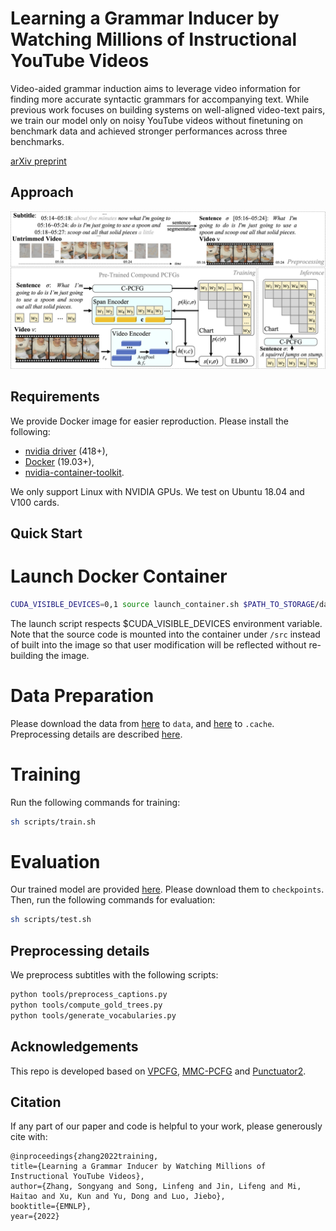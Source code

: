 # Learning a Grammar Inducer by Watching Millions of Instructional YouTube Videos

Video-aided grammar induction aims to leverage video information for finding more accurate syntactic grammars for accompanying
text. While previous work focuses on building systems on well-aligned video-text pairs, we train our model only on noisy YouTube videos without finetuning on benchmark data and achieved stronger performances across three benchmarks.

[arXiv preprint](https://arxiv.org/pdf/2210.12309.pdf)

## Approach

![Our framework](figures/framework.png)

## Requirements
We provide Docker image for easier reproduction. Please install the following:
  - [nvidia driver](https://docs.nvidia.com/cuda/cuda-installation-guide-linux/index.html#package-manager-installation) (418+), 
  - [Docker](https://docs.docker.com/install/linux/docker-ce/ubuntu/) (19.03+), 
  - [nvidia-container-toolkit](https://github.com/NVIDIA/nvidia-docker#quickstart).

We only support Linux with NVIDIA GPUs. We test on Ubuntu 18.04 and V100 cards.

## Quick Start

# Launch Docker Container
```bash
CUDA_VISIBLE_DEVICES=0,1 source launch_container.sh $PATH_TO_STORAGE/data $PATH_TO_STORAGE/checkpoints $PATH_TO_STORAGE/log
```
The launch script respects $CUDA_VISIBLE_DEVICES environment variable.
Note that the source code is mounted into the container under `/src` instead 
of built into the image so that user modification will be reflected without
re-building the image.

# Data Preparation
Please download the data from [here](https://www.dropbox.com/sh/flshflx1rdrxh8v/AAAktPEWL1iHde0wU20aVlwGa?dl=0) to `data`, 
 and [here](https://www.dropbox.com/sh/mjha0m8onhkerxm/AADZmVbXWRVwwg9__f6O98sYa?dl=0) to `.cache`.
Preprocessing details are described [here](#preprocessing-details). 

# Training

Run the following commands for training:
```bash
sh scripts/train.sh
```

# Evaluation
Our trained model are provided [here](https://www.dropbox.com/sh/jjp48bmr8tj283e/AAArbHSQsZQzbNR_TCKN8QIga?dl=0). Please download them to `checkpoints`.
Then, run the following commands for evaluation:
```bash
sh scripts/test.sh
```
## Preprocessing details
We preprocess subtitles with the following scripts:
```bash
python tools/preprocess_captions.py
python tools/compute_gold_trees.py
python tools/generate_vocabularies.py
```

## Acknowledgements

This repo is developed based on [VPCFG](https://github.com/zhaoyanpeng/vpcfg), [MMC-PCFG](https://github.com/Sy-Zhang/MMC-PCFG) and [Punctuator2](https://github.com/ottokart/punctuator2).


## Citation
If any part of our paper and code is helpful to your work, please generously cite with:
```
@inproceedings{zhang2022training,
title={Learning a Grammar Inducer by Watching Millions of Instructional YouTube Videos},
author={Zhang, Songyang and Song, Linfeng and Jin, Lifeng and Mi, Haitao and Xu, Kun and Yu, Dong and Luo, Jiebo},
booktitle={EMNLP},
year={2022}
```